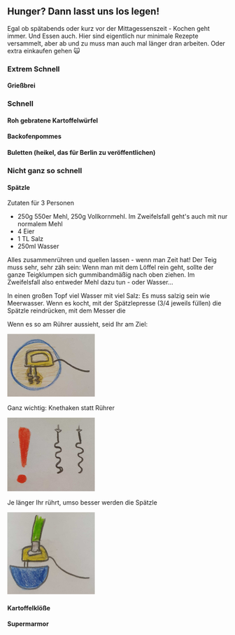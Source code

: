 ## Hunger? Dann lasst uns los legen!

Egal ob spätabends oder kurz vor der Mittagessenszeit - Kochen geht immer. Und Essen auch. Hier sind eigentlich nur minimale Rezepte versammelt, aber ab und zu muss man auch mal länger dran arbeiten. Oder extra einkaufen gehen :scream_cat:
### Extrem Schnell

#### Grießbrei

### Schnell

#### Roh gebratene Kartoffelwürfel

#### Backofenpommes

#### Buletten (heikel, das für Berlin zu veröffentlichen)

### Nicht ganz so schnell

#### Spätzle

Zutaten für 3 Personen
* 250g 550er Mehl, 250g Vollkornmehl. Im Zweifelsfall geht's auch mit nur normalem Mehl
* 4 Eier
* 1 TL Salz
* 250ml Wasser

Alles zusammenrühren und quellen lassen - wenn man Zeit hat! Der Teig muss sehr, sehr zäh sein: Wenn man mit dem Löffel rein geht, sollte der ganze Teigklumpen sich gummibandmäßig nach oben ziehen. Im Zweifelsfall also entweder Mehl dazu tun - oder Wasser...

In einen großen Topf viel Wasser mit viel Salz: Es muss salzig sein wie Meerwasser. Wenn es kocht, mit der Spätzlepresse (3/4 jeweils füllen) die Spätzle reindrücken, mit dem Messer die 

Wenn es so am Rührer aussieht, seid Ihr am Ziel:

<img src="Teigklumpen.png" alt="Klumpen" width="200"/>

Ganz wichtig: Knethaken statt Rührer

<img src="Knethaken.png" alt="Haken" width="200"/>

Je länger Ihr rührt, umso besser werden die Spätzle

<img src="SpaetzleSchuessel.png" alt="Schüssel" width="200"/>

#### Kartoffelklöße

#### Supermarmor

